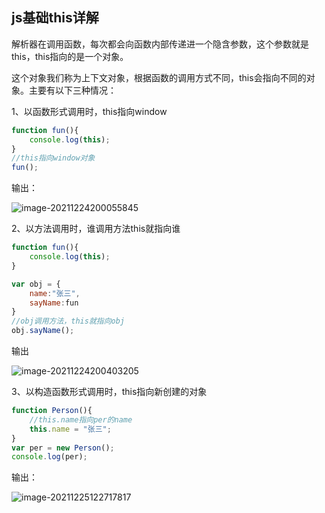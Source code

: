 ## js基础this详解

解析器在调用函数，每次都会向函数内部传递进一个隐含参数，这个参数就是this，this指向的是一个对象。

这个对象我们称为上下文对象，根据函数的调用方式不同，this会指向不同的对象。主要有以下三种情况：

1、以函数形式调用时，this指向window

```js
function fun(){
    console.log(this);
}
//this指向window对象
fun();
```

输出：

![image-20211224200055845](C:\Users\hq\AppData\Roaming\Typora\typora-user-images\image-20211224200055845.png)

2、以方法调用时，谁调用方法this就指向谁

```js
function fun(){
    console.log(this);
}

var obj = {
    name:"张三",
    sayName:fun
}
//obj调用方法，this就指向obj
obj.sayName();
```

输出

![image-20211224200403205](C:\Users\hq\AppData\Roaming\Typora\typora-user-images\image-20211224200403205.png)

3、以构造函数形式调用时，this指向新创建的对象

```js
function Person(){
    //this.name指向per的name
    this.name = "张三";
}
var per = new Person();
console.log(per);
```

输出：

![image-20211225122717817](C:\Users\hq\AppData\Roaming\Typora\typora-user-images\image-20211225122717817.png)